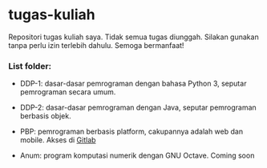 # tugas-kuliah

Repositori tugas kuliah saya. Tidak semua tugas diunggah. Silakan gunakan tanpa perlu izin terlebih dahulu. Semoga bermanfaat!

### List folder: 

- DDP-1: dasar-dasar pemrograman dengan bahasa Python 3, seputar pemrograman secara umum.

- DDP-2: dasar-dasar pemrograman dengan Java, seputar pemrograman berbasis objek.

- PBP: pemrograman berbasis platform, cakupannya adalah web dan mobile. Akses di [Gitlab](https://gitlab.com/hamonangan.nito)

- Anum: program komputasi numerik dengan GNU Octave. Coming soon
